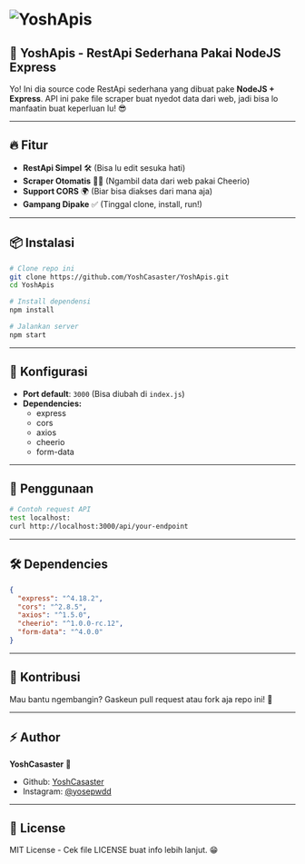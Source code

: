 # ![YoshApis](https://pomf2.lain.la/f/cyxho3d7.png)

## 🚀 YoshApis - RestApi Sederhana Pakai NodeJS Express

Yo! Ini dia source code RestApi sederhana yang dibuat pake **NodeJS + Express**. API ini pake file scraper buat nyedot data dari web, jadi bisa lo manfaatin buat keperluan lu! 😎

---

## 🔥 Fitur
- **RestApi Simpel** 🛠️ (Bisa lu edit sesuka hati)
- **Scraper Otomatis** 🕵️‍♂️ (Ngambil data dari web pakai Cheerio)
- **Support CORS** 🌍 (Biar bisa diakses dari mana aja)
- **Gampang Dipake** ✅ (Tinggal clone, install, run!)

---

## 📦 Instalasi
```bash
# Clone repo ini
git clone https://github.com/YoshCasaster/YoshApis.git
cd YoshApis

# Install dependensi
npm install

# Jalankan server
npm start
```

---

## 📜 Konfigurasi
- **Port default**: `3000` (Bisa diubah di `index.js`)
- **Dependencies:**
  - express
  - cors
  - axios
  - cheerio
  - form-data

---

## 📡 Penggunaan
```bash
# Contoh request API
test localhost:
curl http://localhost:3000/api/your-endpoint
```

---

## 🛠️ Dependencies
```json
{
  "express": "^4.18.2",
  "cors": "^2.8.5",
  "axios": "^1.5.0",
  "cheerio": "^1.0.0-rc.12",
  "form-data": "^4.0.0"
}
```

---

## 🤝 Kontribusi
Mau bantu ngembangin? Gaskeun pull request atau fork aja repo ini! 🚀

---

## ⚡ Author
**YoshCasaster** 🚀
- Github: [YoshCasaster](https://github.com/YoshCasaster)
- Instagram: [@yosepwdd](https://instagram.com/yosepwdd)

---

## 📝 License
MIT License - Cek file LICENSE buat info lebih lanjut. 😁

